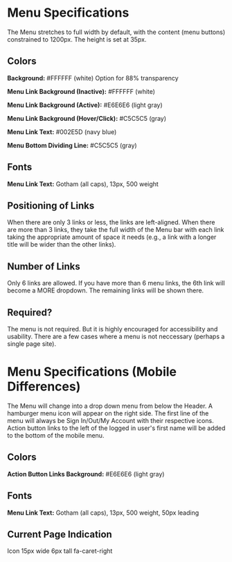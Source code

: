 # Menu Specifications
The Menu stretches to full width by default, with the content (menu buttons) constrained to 1200px. The height is set at 35px.

## Colors
__Background:__ #FFFFFF (white) Option for 88% transparency

__Menu Link Background (Inactive):__ #FFFFFF (white)

__Menu Link Background (Active):__ #E6E6E6 (light gray)

__Menu Link Background (Hover/Click):__ #C5C5C5 (gray)

__Menu Link Text:__ #002E5D (navy blue)

__Menu Bottom Dividing Line:__ #C5C5C5 (gray)

## Fonts
__Menu Link Text:__ Gotham (all caps), 13px, 500 weight

## Positioning of Links
When there are only 3 links or less, the links are left-aligned.
When there are more than 3 links, they take the full width of the Menu bar with each link taking the appropriate amount of space it needs (e.g., a link with a longer title will be wider than the other links).

## Number of Links
Only 6 links are allowed. If you have more than 6 menu links, the 6th link will 
become a MORE dropdown. The remaining links will be shown there.

## Required?
The menu is not required. But it is highly encouraged for accessibility and 
usability. There are a few cases where a menu is not neccessary (perhaps a single page site).

# Menu Specifications (Mobile Differences)
The Menu will change into a drop down menu from below the Header. A hamburger menu icon will appear on the right side.
The first line of the menu will always be Sign In/Out/My Account with their respective icons. Action button links to the left of the logged in user's first name will be added to the bottom of the mobile menu.

## Colors
__Action Button Links Background:__ #E6E6E6 (light gray)

## Fonts
__Menu Link Text:__ Gotham (all caps), 13px, 500 weight, 50px leading

## Current Page Indication
Icon 15px wide 6px tall fa-caret-right
